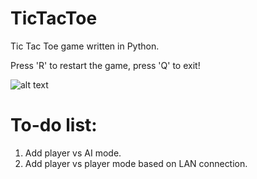 # TicTacToe
Tic Tac Toe game written in Python.

Press 'R' to restart the game, press 'Q' to exit!


![alt text](https://i.imgur.com/3PbHpi7.png)

# To-do list:
1. Add player vs AI mode.
2. Add player vs player mode based on LAN connection.
